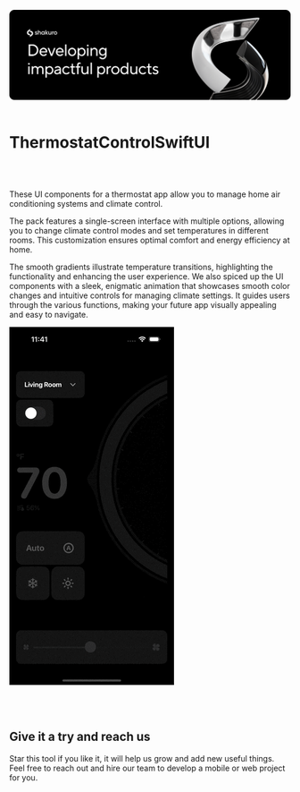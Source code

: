![Shakuro PullToRefreshSwiftUI](ThermostatControlSwiftUI/Resources/readme_title_image.png)
<br><br>
# ThermostatControlSwiftUI
<br><br>

These UI components for a thermostat app allow you to manage home air conditioning systems and climate control.

The pack features a single-screen interface with multiple options, allowing you to change climate control modes and set temperatures in different rooms. This customization ensures optimal comfort and energy efficiency at home.

The smooth gradients illustrate temperature transitions, highlighting the functionality and enhancing the user experience. We also spiced up the UI components with a sleek, enigmatic animation that showcases smooth color changes and intuitive controls for managing climate settings. It guides users through the various functions, making your future app visually appealing and easy to navigate.

![](ThermostatControlSwiftUI/Resources/readme_animation.gif)


<br><br>
## Give it a try and reach us

Star this tool if you like it, it will help us grow and add new useful things. 
Feel free to reach out and hire our team to develop a mobile or web project for you.
